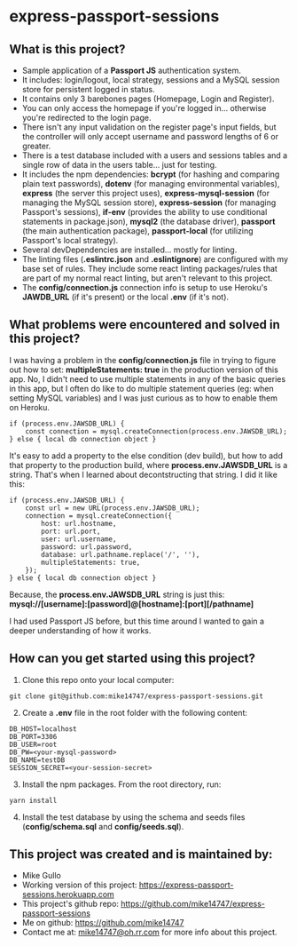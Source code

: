 # express-passport-sessions

## What is this project?
* Sample application of a **Passport JS** authentication system.
* It includes: login/logout, local strategy, sessions and a MySQL session store for persistent logged in status.
* It contains only 3 barebones pages (Homepage, Login and Register).
* You can only access the homepage if you're logged in... otherwise you're redirected to the login page.
* There isn't any input validation on the register page's input fields, but the controller will only accept username and password lengths of 6 or greater.
* There is a test database included with a users and sessions tables and a single row of data in the users table... just for testing.
* It includes the npm dependencies: **bcrypt** (for hashing and comparing plain text passwords), **dotenv** (for managing environmental variables), **express** (the server this project uses), **express-mysql-session** (for managing the MySQL session store), **express-session** (for managing Passport's sessions), **if-env** (provides the ability to use conditional statements in package.json), **mysql2** (the database driver), **passport** (the main authentication package), **passport-local** (for utilizing Passport's local strategy).
* Several devDependencies are installed... mostly for linting.
* The linting files (**.eslintrc.json** and **.eslintignore**) are configured with my base set of rules. They include some react linting packages/rules that are part of my normal react linting, but aren't relevant to this project.
* The **config/connection.js** connection info is setup to use Heroku's **JAWDB_URL** (if it's present) or the local **.env** (if it's not).

## What problems were encountered and solved in this project?
I was having a problem in the **config/connection.js** file in trying to figure out how to set: **multipleStatements: true** in the production version of this app. No, I didn't need to use multiple statements in any of the basic queries in this app, but I often do like to do multiple statement queries (eg: when setting MySQL variables) and I was just curious as to how to enable them on Heroku.
```
if (process.env.JAWSDB_URL) {
    const connection = mysql.createConnection(process.env.JAWSDB_URL);
} else { local db connection object }
```
It's easy to add a property to the else condition (dev build), but how to add that property to the production build, where **process.env.JAWSDB_URL** is a string. That's when I learned about decontstructing that string. I did it like this:
```
if (process.env.JAWSDB_URL) {
    const url = new URL(process.env.JAWSDB_URL);
    connection = mysql.createConnection({
        host: url.hostname,
        port: url.port,
        user: url.username,
        password: url.password,
        database: url.pathname.replace('/', ''),
        multipleStatements: true,
    });
} else { local db connection object }
```
Because, the **process.env.JAWSDB_URL** string is just this: **mysql://[username]:[password]@[hostname]:[port][/pathname]**

I had used Passport JS before, but this time around I wanted to gain a deeper understanding of how it works. 

## How can you get started using this project?
1. Clone this repo onto your local computer:
```
git clone git@github.com:mike14747/express-passport-sessions.git
```
2. Create a **.env** file in the root folder with the following content:
 ```
DB_HOST=localhost
DB_PORT=3306
DB_USER=root
DB_PW=<your-mysql-password>
DB_NAME=testDB
SESSION_SECRET=<your-session-secret>
```
3. Install the npm packages. From the root directory, run:
```
yarn install
```
4. Install the test database by using the schema and seeds files (**config/schema.sql** and **config/seeds.sql**).

## This project was created and is maintained by:

* Mike Gullo
* Working version of this project: https://express-passport-sessions.herokuapp.com
* This project's github repo: https://github.com/mike14747/express-passport-sessions
* Me on github: https://github.com/mike14747
* Contact me at: mike14747@oh.rr.com for more info about this project.